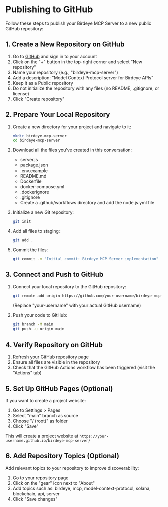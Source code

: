 # Publishing to GitHub

Follow these steps to publish your Birdeye MCP Server to a new public GitHub repository:

## 1. Create a New Repository on GitHub

1. Go to [GitHub](https://github.com/) and sign in to your account
2. Click on the "+" button in the top-right corner and select "New repository"
3. Name your repository (e.g., "birdeye-mcp-server")
4. Add a description: "Model Context Protocol server for Birdeye APIs"
5. Keep it as a Public repository
6. Do not initialize the repository with any files (no README, .gitignore, or license)
7. Click "Create repository"

## 2. Prepare Your Local Repository

1. Create a new directory for your project and navigate to it:
   ```bash
   mkdir birdeye-mcp-server
   cd birdeye-mcp-server
   ```

2. Download all the files you've created in this conversation:
   - server.js
   - package.json
   - .env.example
   - README.md
   - Dockerfile
   - docker-compose.yml
   - .dockerignore
   - .gitignore
   - Create a .github/workflows directory and add the node.js.yml file

3. Initialize a new Git repository:
   ```bash
   git init
   ```

4. Add all files to staging:
   ```bash
   git add .
   ```

5. Commit the files:
   ```bash
   git commit -m "Initial commit: Birdeye MCP Server implementation"
   ```

## 3. Connect and Push to GitHub

1. Connect your local repository to the GitHub repository:
   ```bash
   git remote add origin https://github.com/your-username/birdeye-mcp-server.git
   ```
   (Replace "your-username" with your actual GitHub username)

2. Push your code to GitHub:
   ```bash
   git branch -M main
   git push -u origin main
   ```

## 4. Verify Repository on GitHub

1. Refresh your GitHub repository page
2. Ensure all files are visible in the repository
3. Check that the GitHub Actions workflow has been triggered (visit the "Actions" tab)

## 5. Set Up GitHub Pages (Optional)

If you want to create a project website:

1. Go to Settings > Pages
2. Select "main" branch as source
3. Choose "/ (root)" as folder
4. Click "Save"

This will create a project website at `https://your-username.github.io/birdeye-mcp-server/`

## 6. Add Repository Topics (Optional)

Add relevant topics to your repository to improve discoverability:

1. Go to your repository page
2. Click on the "gear" icon next to "About"
3. Add topics such as: birdeye, mcp, model-context-protocol, solana, blockchain, api, server
4. Click "Save changes"
